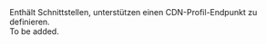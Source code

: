 <Namespace Name="Microsoft.Azure.Management.Cdn.Fluent.CdnEndpoint.Definition">
  <Docs>
    <summary>Enthält Schnittstellen, unterstützen einen CDN-Profil-Endpunkt zu definieren.</summary> 
    <remarks>To be added.</remarks>
  </Docs>
</Namespace>
